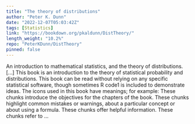 ```yaml
---
title: "The theory of distributions"
author: "Peter K. Dunn"
date: "2022-12-07T05:03:42Z"
tags: [Statistics]
link: "https://bookdown.org/pkaldunn/DistTheory/"
length_weight: "10.2%"
repo: "PeterKDunn/DistTheory"
pinned: false
---
```


An introduction to mathematical statistics, and the theory of distributions. [...] This book is an introduction to the theory of statistical probability and distributions. This book can be read without relying on any specific statistical software, though sometimes R code1 is included to demonstrate ideas. The icons used in this book have meanings; for example: These chunks introduce the objectives for the chapters of the book. These chunks highlight common mistakes or warnings, about a particular concept or about using a formula. These chunks offer helpful information. These chunks refer to ...
